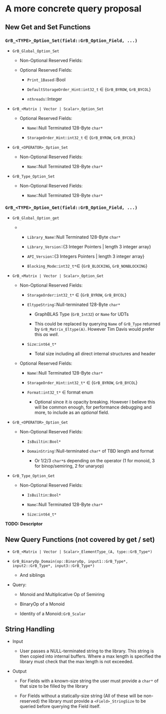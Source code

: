 # A more concrete query proposal

## New Get and Set Functions

### **`GrB_<TYPE>_Option_Set(field::GrB_Option_Field, ...)`**

- `GrB_Global_Option_Set`
  
  - Non-Optional Reserved Fields:
  
  - Optional Reserved Fields:
    
    - `Print_1Based`::Bool
    
    - `DefaultStorageOrder_Hint`::`int32_t` $\in$ {`GrB_BYROW`, `GrB_BYCOL`}
    
    - `nthreads`::Integer

- `GrB_<Matrix | Vector | Scalar>_Option_Set`
  
  - Optional Reserved Fields:
    
    - `Name`::Null Terminated 128-Byte `char*`
    
    - `StorageOrder_Hint`::`int32_t` $\in$ {`GrB_BYROW`, `GrB_BYCOL`}

- `GrB_<OPERATOR>_Option_Set`
  
  - Non-Optional Reserved Fields:
    
    - `Name`::Null Terminated 128-Byte `char*`

- `GrB_Type_Option_Set`
  
  - Non-Optional Reserved Fields:
    
    - `Name`::Null Terminated 128-Byte `char*`

### **`GrB_<TYPE>_Option_Get(field::GrB_Option_Field, ...)`**

- `GrB_Global_Option_get`
  
  - - `Library_Name`::Null Terminated 128-Byte `char*`
    
    - `Library_Version`::{3 Integer Pointers | length 3 integer array}
    
    - `API_Version`::{3 Integers Pointers | length 3 integer array}
    
    - `Blocking_Mode`::`int32_t*`$\in$ {`GrB_BLOCKING`, `GrB_NONBLOCKING`}

- `GrB_<Matrix | Vector | Scalar>_Option_Get`
  
  - Non-Optional Reserved Fields:
    
    - `StorageOrder`::`int32_t*` $\in$ {`GrB_BYROW`, `GrB_BYCOL`}
    
    - `EltypeString`::Null-terminated 128-Byte `char*`
      
      - GraphBLAS Type (`GrB_Int32`) or `Name` for UDTs
      
      - This could be replaced by querying `Name` of `GrB_Type` returned by  `GrB_Matrix_Eltype(A)`. However Tim Davis would prefer this *as well*.
    
    - `Size`::`int64_t*`
      
      - Total size including all direct internal structures and header
  
  - Optional Reserved Fields:
    
    - `Name`::Null Terminated 128-Byte `char*`
    
    - `StorageOrder_Hint`::`int32_t*` $\in$ {`GrB_BYROW`, `GrB_BYCOL`}
    
    - `Format`::`int32_t*` $\in$ format enum
      
      - Optional since it *is* opacity breaking. However I believe this will be common enough, for performance debugging and more, to include as an *optional* field.

- `GrB_<OPERATOR>_Option_Get`
  
  - Non-Optional Reserved Fields:
    
    - `IsBuiltin`::`Bool*`
    
    - `DomainString`::Null-terminated `char*` of TBD length and format
      
      - Or 1/2/3 `char*`s depending on the operator (1 for monoid, 3 for binop/semiring, 2 for unaryop)

- `GrB_Type_Option_Get`
  
  - Non-Optional Reserved Fields:
    
    - `IsBuiltin`::`Bool*`
    
    - `Name`::Null Terminated 128-Byte `char*`
    
    - `Size`::`int64_t*`

**TODO: Descriptor**

## New Query Functions (not covered by get / set)

- `GrB_<Matrix | Vector | Scalar>_ElementType_(A, type::GrB_Type*)`

- `GrB_BinaryOp_Domain(op::BinaryOp, input1::GrB_Type*, input2::GrB_Type*, input3::GrB_Type*)`
  
  - And siblings

- Query:
  
  - Monoid and Multiplicative Op of Semiring
  
  - BinaryOp of a Monoid
  
  - Identity of a Monoid::`GrB_Scalar`

## String Handling

- Input
  
  - User passes a NULL-terminated string to the library. This string is then copied into internal buffers. Where a max length is specified the library must check that the max length is not exceeded.

- Output
  
  - For Fields with a known-size string the user must provide a `char*` of that size to be filled by the library
  
  - For Fields without a statically-size string (All of these will be non-reserved) the library must provide a `<Field>_StringSize` to be queried before querying the Field itself. 
